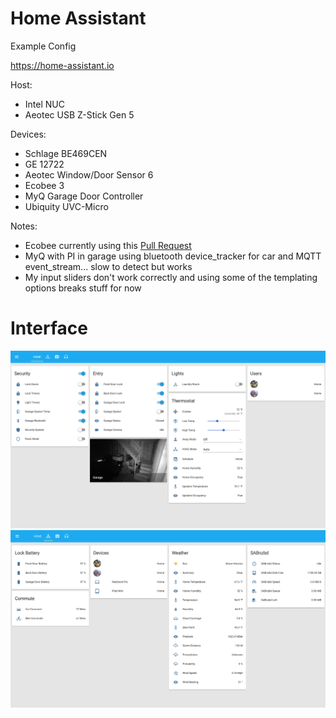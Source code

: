 # Home Assistant
Example Config

https://home-assistant.io

Host:<ul>
<li>Intel NUC</li>
<li>Aeotec USB Z-Stick Gen 5</li>
</ul>

Devices:
<ul>
<li>Schlage BE469CEN</li>
<li>GE 12722</li>
<li>Aeotec Window/Door Sensor 6</li>
<li>Ecobee 3</li>
<li>MyQ Garage Door Controller</li>
<li>Ubiquity UVC-Micro</li>
</ul>

Notes:<ul>
<li>Ecobee currently using this <a href=https://github.com/home-assistant/home-assistant/pull/2092>Pull Request</a></li>
<li>MyQ with PI in garage using bluetooth device_tracker for car and MQTT event_stream... slow to detect but works</li>
<li>My input sliders don't work correctly and using some of the templating options breaks stuff for now</li>
</ul>

# Interface
![UI](images/home.png)
![UI](images/sensor.png)

